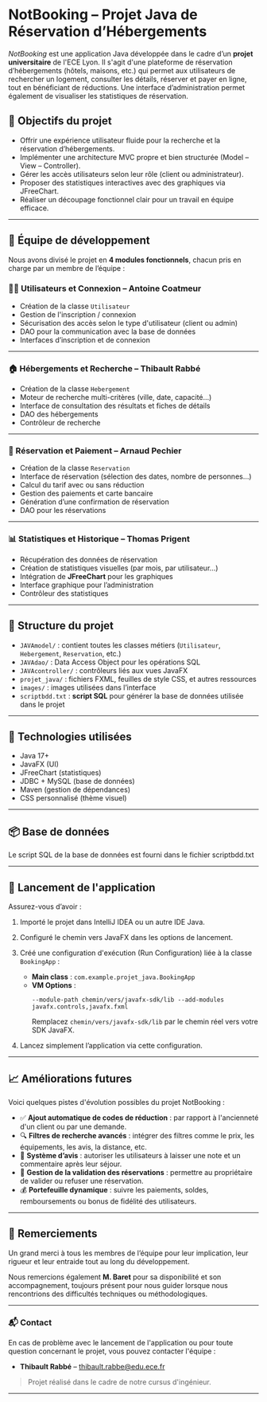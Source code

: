 # NotBooking – Projet Java de Réservation d’Hébergements

_NotBooking_ est une application Java développée dans le cadre d’un **projet universitaire** de l'ECE Lyon. Il s'agit d'une plateforme de réservation d’hébergements (hôtels, maisons, etc.) qui permet aux utilisateurs de rechercher un logement, consulter les détails, réserver et payer en ligne, tout en bénéficiant de réductions. Une interface d’administration permet également de visualiser les statistiques de réservation.

## 🎯 Objectifs du projet

- Offrir une expérience utilisateur fluide pour la recherche et la réservation d’hébergements.
- Implémenter une architecture MVC propre et bien structurée (Model – View – Controller).
- Gérer les accès utilisateurs selon leur rôle (client ou administrateur).
- Proposer des statistiques interactives avec des graphiques via JFreeChart.
- Réaliser un découpage fonctionnel clair pour un travail en équipe efficace.

---

## 👥 Équipe de développement

Nous avons divisé le projet en **4 modules fonctionnels**, chacun pris en charge par un membre de l’équipe :

### 🧑‍💻 Utilisateurs et Connexion – **Antoine Coatmeur**
- Création de la classe `Utilisateur`
- Gestion de l'inscription / connexion
- Sécurisation des accès selon le type d'utilisateur (client ou admin)
- DAO pour la communication avec la base de données
- Interfaces d’inscription et de connexion

---

### 🏠 Hébergements et Recherche – **Thibault Rabbé**
- Création de la classe `Hebergement`
- Moteur de recherche multi-critères (ville, date, capacité…)
- Interface de consultation des résultats et fiches de détails
- DAO des hébergements
- Contrôleur de recherche

---

### 🧾 Réservation et Paiement – **Arnaud Pechier**
- Création de la classe `Reservation`
- Interface de réservation (sélection des dates, nombre de personnes…)
- Calcul du tarif avec ou sans réduction
- Gestion des paiements et carte bancaire
- Génération d’une confirmation de réservation
- DAO pour les réservations

---

### 📊 Statistiques et Historique – **Thomas Prigent**
- Récupération des données de réservation
- Création de statistiques visuelles (par mois, par utilisateur…)
- Intégration de **JFreeChart** pour les graphiques
- Interface graphique pour l’administration
- Contrôleur des statistiques

---

## 📁 Structure du projet

- `JAVAmodel/` : contient toutes les classes métiers (`Utilisateur`, `Hebergement`, `Reservation`, etc.)
- `JAVAdao/` : Data Access Object pour les opérations SQL
- `JAVAcontroller/` : contrôleurs liés aux vues JavaFX
- `projet_java/` : fichiers FXML, feuilles de style CSS, et autres ressources
- `images/` : images utilisées dans l’interface
- `scriptbdd.txt` : **script SQL** pour générer la base de données utilisée dans le projet

---

## 🧠 Technologies utilisées

- Java 17+
- JavaFX (UI)
- JFreeChart (statistiques)
- JDBC + MySQL (base de données)
- Maven (gestion de dépendances)
- CSS personnalisé (thème visuel)

---

## 📦 Base de données

Le script SQL de la base de données est fourni dans le fichier scriptbdd.txt

---

## 🚀 Lancement de l'application

Assurez-vous d’avoir :

1. Importé le projet dans IntelliJ IDEA ou un autre IDE Java.
2. Configuré le chemin vers JavaFX dans les options de lancement.
3. Créé une configuration d'exécution (Run Configuration) liée à la classe `BookingApp` :
    - **Main class** : `com.example.projet_java.BookingApp`
    - **VM Options** :
      ```
      --module-path chemin/vers/javafx-sdk/lib --add-modules javafx.controls,javafx.fxml
      ```
      Remplacez `chemin/vers/javafx-sdk/lib` par le chemin réel vers votre SDK JavaFX.

4. Lancez simplement l’application via cette configuration.


---
## 📈 Améliorations futures

Voici quelques pistes d'évolution possibles du projet NotBooking :

- ✅ **Ajout automatique de codes de réduction** : par rapport à l'ancienneté d'un client ou par une demande.
- 🔍 **Filtres de recherche avancés** : intégrer des filtres comme le prix, les équipements, les avis, la distance, etc.
- 🌟 **Système d’avis** : autoriser les utilisateurs à laisser une note et un commentaire après leur séjour.
- 🧾 **Gestion de la validation des réservations** : permettre au propriétaire de valider ou refuser une réservation.
- 💰 **Portefeuille dynamique** : suivre les paiements, soldes, remboursements ou bonus de fidélité des utilisateurs.
---
## 🙌 Remerciements

Un grand merci à tous les membres de l’équipe pour leur implication, leur rigueur et leur entraide tout au long du développement.

Nous remercions également **M. Baret** pour sa disponibilité et son accompagnement, toujours présent pour nous guider lorsque nous rencontrions des difficultés techniques ou méthodologiques.

---
### 📬 Contact

En cas de problème avec le lancement de l'application ou pour toute question concernant le projet, vous pouvez contacter l'équipe :

- **Thibault Rabbé** – [thibault.rabbe@edu.ece.fr](mailto:thibault.rabbe@edu.ece.fr)

> Projet réalisé dans le cadre de notre cursus d'ingénieur.

---